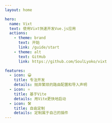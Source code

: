 ```yaml
---
layout: home

hero:
  name: Vixt
  text: 使用Vixt快速开发Vue.js应用
  actions:
    - theme: brand
      text: 开始
      link: /guide/start
    - theme: alt
      text: GitHub
      link: https://github.com/SoulLyoko/vixt

features:
  - icon: 😀
    title: 专注开发
    details: 抛弃繁琐的路由配置和导入声明
  - icon: ⭐
    title: 基于Vite
    details: 用Vite更快地启动
  - icon: 🛠️
    title: 自由定制
    details: 定制属于自己的插件
---
```

